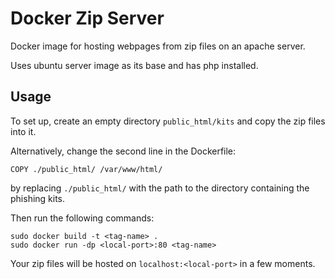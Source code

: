 # Docker Zip Server

Docker image for hosting webpages from zip files on an apache server.

Uses ubuntu server image as its base and has php installed.

## Usage

To set up, create an empty directory `public_html/kits` and copy the zip files into it.

Alternatively, change the second line in the Dockerfile:

`COPY ./public_html/ /var/www/html/`

by replacing `./public_html/` with the path to the directory containing the phishing kits.

Then run the following commands:

```
sudo docker build -t <tag-name> .
sudo docker run -dp <local-port>:80 <tag-name>
```

Your zip files will be hosted on `localhost:<local-port>` in a few moments.
